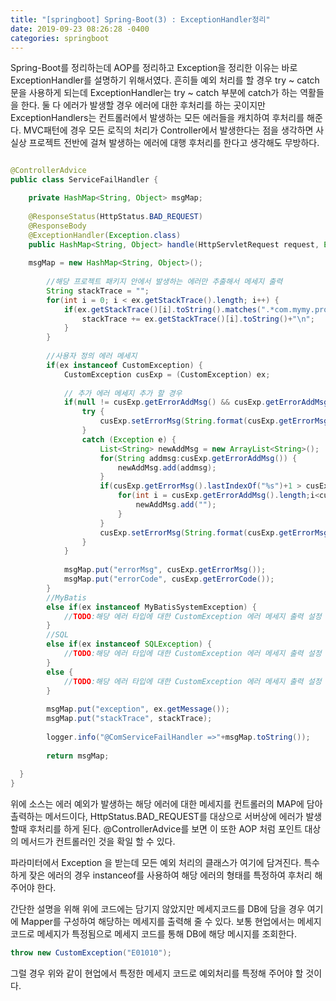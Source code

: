 ```yaml
---
title: "[springboot] Spring-Boot(3) : ExceptionHandler정리"
date: 2019-09-23 08:26:28 -0400
categories: springboot
---
```


Spring-Boot를 정리하는데 AOP를 정리하고 Exception을 정리한 이유는 바로 ExceptionHandler를 설명하기 위해서였다.
흔히들 예외 처리를 할 경우 try ~ catch 문을 사용하게 되는데 ExceptionHandler는 try ~ catch 부분에 catch가 하는
역활들을 한다. 둘 다 에러가 발생할 경우 에러에 대한 후처리를 하는 곳이지만 ExceptionHandlers는 컨트롤러에서 발생하는
모든 에러들을 캐치하여 후처리를 해준다. MVC패턴에 경우 모든 로직의 처리가 Controller에서 발생한다는 점을 생각하면 
사실상 프로젝트 전반에 걸쳐 발생하는 에러에 대행 후처리를 한다고 생각해도 무방하다.

```java

@ControllerAdvice
public class ServiceFailHandler {

	private HashMap<String, Object> msgMap;
	
	@ResponseStatus(HttpStatus.BAD_REQUEST)
	@ResponseBody
	@ExceptionHandler(Exception.class)
	public HashMap<String, Object> handle(HttpServletRequest request, Exception ex) throws Throwable {
 	
	msgMap = new HashMap<String, Object>();
    
    	//해당 프로젝트 패키지 안에서 발생하는 에러만 추출해서 메세지 출력
		String stackTrace = "";
		for(int i = 0; i < ex.getStackTrace().length; i++) {
			if(ex.getStackTrace()[i].toString().matches(".*com.mymy.project.*")) {
				stackTrace += ex.getStackTrace()[i].toString()+"\n";
			}
		}
		
		//사용자 정의 에러 메세지 
		if(ex instanceof CustomException) {
			CustomException cusExp = (CustomException) ex;
			
			// 추가 에러 메세지 추가 할 경우
			if(null != cusExp.getErrorAddMsg() && cusExp.getErrorAddMsg().length > 0) {
				try {
					cusExp.setErrorMsg(String.format(cusExp.getErrorMsg(), cusExp.getErrorAddMsg()));
				} 
				catch (Exception e) {
					List<String> newAddMsg = new ArrayList<String>();
					for(String addmsg:cusExp.getErrorAddMsg()) {
						newAddMsg.add(addmsg);
					}
					if(cusExp.getErrorMsg().lastIndexOf("%s")+1 > cusExp.getErrorAddMsg().length) {
						for(int i = cusExp.getErrorAddMsg().length;i<cusExp.getErrorMsg().lastIndexOf("%s")+1;i++) {
							newAddMsg.add("");
						}
					}
					cusExp.setErrorMsg(String.format(cusExp.getErrorMsg(), newAddMsg.toArray()));
				}
			}
			
			msgMap.put("errorMsg", cusExp.getErrorMsg());
			msgMap.put("errorCode", cusExp.getErrorCode());
		}
		//MyBatis
		else if(ex instanceof MyBatisSystemException) {
			//TODO:해당 에러 타입에 대한 CustomException 에러 메세지 출력 설정
		} 
		//SQL
		else if(ex instanceof SQLException) {
			//TODO:해당 에러 타입에 대한 CustomException 에러 메세지 출력 설정    
		} 
		else {
			//TODO:해당 에러 타입에 대한 CustomException 에러 메세지 출력 설정    
		}
		
		msgMap.put("exception", ex.getMessage());
		msgMap.put("stackTrace", stackTrace);
		
		logger.info("@ComServiceFailHandler =>"+msgMap.toString());
		
		return msgMap;
    
  }
}
```

위에 소스는 에러 예외가 발생하는 해당 에러에 대한 메세지를 컨트롤러의 MAP에 담아 촐력하는 메서드이다,
HttpStatus.BAD_REQUEST를 대상으로 서버상에 에러가 발생할때 후처리를 하게 된다. @ControllerAdvice를 보면 
이 또한 AOP 처럼 포인트 대상의 메서드가 컨트롤러인 것을 확일 할 수 있다. 

파라미터에서 Exception 을 받는데 모든 예외 처리의 클래스가 여기에 담겨진다. 
특수하게 잦은 에러의 경우 instanceof를 사용하여 해당 에러의 형태를 특정하여 후처리 해주어야 한다. 

간단한 설명을 위해 위에 코드에는 담기지 않았지만
메세지코드를 DB에 담을 경우 여기에 Mapper를 구성하여 해당하는 메세지를 출력해 줄 수 있다.
보통 현업에서는 메세지코드로 메세지가 특정됨으로 메세지 코드를 통해 DB에 해당 메시지를 조회한다. 
```java
throw new CustomException("E01010");
```
그럴 경우 위와 같이 현업에서 특정한 메세지 코드로 예외처리를 특정해 주어야 할 것이다.

